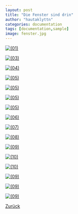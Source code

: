 ```yaml
---
layout: post
title: "Die Fenster sind drin"
author: "hautaklyttn"
categories: documentation
tags: [documentation,sample]
image: fenster.jpg
---
```


<a href="../assets/img/fenster.jpg" data-lightbox="Fen" data-title="">![(01)](../assets/img/fenster.jpg)</a>

<a href="../assets/img/06_12_2019_(2).JPG" data-lightbox="Fen" data-title="">![(03)](../assets/img/06_12_2019_(2).JPG)</a>

<a href="../assets/img/06_12_2019_(3).JPG" data-lightbox="Fen" data-title="">![(04)](../assets/img/06_12_2019_(3).JPG)</a>

<a href="../assets/img/06_12_2019_(4).JPG" data-lightbox="Fen" data-title="">![(05)](../assets/img/06_12_2019_(4).JPG)</a>

<a href="../assets/img/06_12_2019_(15).jpg" data-lightbox="Fen" data-title="">![(05)](../assets/img/06_12_2019_(15).jpg)</a>

<a href="../assets/img/06_12_2019_(14).jpg" data-lightbox="Fen" data-title="">![(05)](../assets/img/06_12_2019_(14).jpg)</a>

<a href="../assets/img/06_12_2019_(16).jpg" data-lightbox="Fen" data-title="">![(05)](../assets/img/06_12_2019_(16).jpg)</a>

<a href="../assets/img/06_12_2019_(5).jpg" data-lightbox="Fen" data-title="">![(06)](../assets/img/06_12_2019_(5).jpg)</a>

<a href="../assets/img/06_12_2019_(6).jpg" data-lightbox="Fen" data-title="">![(07)](../assets/img/06_12_2019_(6).jpg)</a>

<a href="../assets/img/06_12_2019_(7).jpg" data-lightbox="Fen" data-title="">![(08)](../assets/img/06_12_2019_(7).jpg)</a>

<a href="../assets/img/06_12_2019_(8).jpg" data-lightbox="Fen" data-title="">![(09)](../assets/img/06_12_2019_(8).jpg)</a>

<a href="../assets/img/06_12_2019_(9).jpg" data-lightbox="Fen" data-title="">![(10)](../assets/img/06_12_2019_(9).jpg)</a>

<a href="../assets/img/06_12_2019_(10).jpg" data-lightbox="Fen" data-title="">![(10)](../assets/img/06_12_2019_(10).jpg)</a>

<a href="../assets/img/06_12_2019_(11).jpg" data-lightbox="Fen" data-title="">![(09)](../assets/img/06_12_2019_(11).jpg)</a>

<a href="../assets/img/06_12_2019_(12).jpg" data-lightbox="Fen" data-title="">![(09)](../assets/img/06_12_2019_(12).jpg)</a>

<a href="../assets/img/06_12_2019_(13).jpg" data-lightbox="Fen" data-title="">![(09)](../assets/img/06_12_2019_(13).jpg)</a>

[Zurück](/hausblog)  
